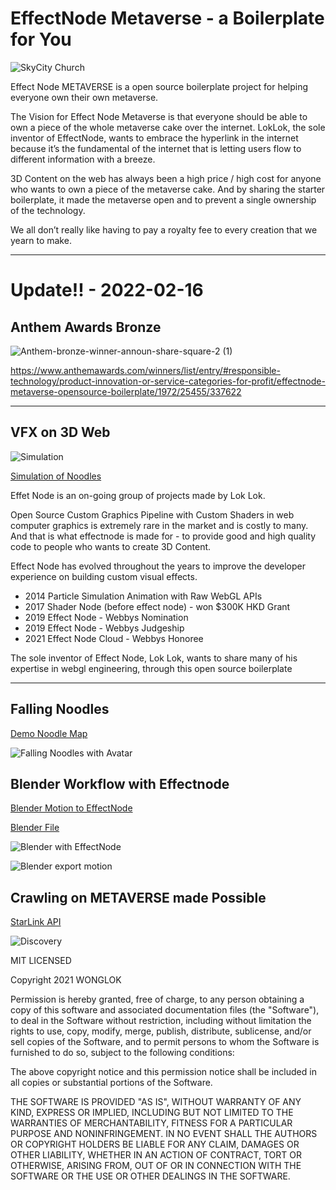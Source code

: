 # EffectNode Metaverse - a Boilerplate for You

![SkyCity Church](https://github.com/wonglok/effectnode-metaverse/raw/master/docs/landing.png)

Effect Node METAVERSE is a open source boilerplate project for helping everyone own their own metaverse.

The Vision for Effect Node Metaverse is that everyone should be able to own a piece of the whole metaverse cake over the internet. LokLok, the sole inventor of EffectNode, wants to embrace the hyperlink in the internet because it’s the fundamental of the internet that is letting users flow to different information with a breeze.

3D Content on the web has always been a high price / high cost for anyone who wants to own a piece of the metaverse cake. And by sharing the starter boilerplate, it made the metaverse open and to prevent a single ownership of the technology.

We all don’t really like having to pay a royalty fee to every creation that we yearn to make.

---
# Update!! - 2022-02-16

## Anthem Awards Bronze

![Anthem-bronze-winner-announ-share-square-2 (1)](https://user-images.githubusercontent.com/4082826/154196891-7af02d39-ad58-4160-8e57-1643af5934f3.png)

https://www.anthemawards.com/winners/list/entry/#responsible-technology/product-innovation-or-service-categories-for-profit/effectnode-metaverse-opensource-boilerplate/1972/25455/337622

----

## VFX on 3D Web

![Simulation](https://github.com/wonglok/effectnode-metaverse/raw/master/docs/simulation.png)

[Simulation of Noodles](https://metaverse.effectnode.com/place/simulation)

Effet Node is an on-going group of projects made by Lok Lok.

Open Source Custom Graphics Pipeline with Custom Shaders in web computer graphics is extremely rare in the market and is costly to many. And that is what effectnode is made for - to provide good and high quality code to people who wants to create 3D Content.

Effect Node has evolved throughout the years to improve the developer experience on building custom visual effects.

- 2014 Particle Simulation Animation with Raw WebGL APIs
- 2017 Shader Node (before effect node) - won $300K HKD Grant
- 2019 Effect Node - Webbys Nomination
- 2019 Effect Node - Webbys Judgeship
- 2021 Effect Node Cloud - Webbys Honoree

The sole inventor of Effect Node, Lok Lok, wants to share many of his expertise in webgl engineering, through this open source boilerplate

---

## Falling Noodles

[Demo Noodle Map](https://metaverse.effectnode.com/place/magnet)

![Falling Noodles with Avatar](https://github.com/wonglok/effectnode-metaverse/raw/master/docs/fallingnoodles.png)

## Blender Workflow with Effectnode

[Blender Motion to EffectNode](https://metaverse.effectnode.com/place/fly)

[Blender File](https://github.com/wonglok/effectnode-metaverse/tree/master/blender)

![Blender with EffectNode](https://github.com/wonglok/effectnode-metaverse/raw/master/docs/blender-with-effectnode.png)

![Blender export motion](https://github.com/wonglok/effectnode-metaverse/raw/master/docs/blender-particlewonder.png)

## Crawling on METAVERSE made Possible

[StarLink API](https://metaverse.effectnode.com/api/starlink)

![Discovery](https://github.com/wonglok/effectnode-metaverse/raw/master/docs/discovery.png)

MIT LICENSED

Copyright 2021 WONGLOK

Permission is hereby granted, free of charge, to any person obtaining a copy of this software and associated documentation files (the "Software"), to deal in the Software without restriction, including without limitation the rights to use, copy, modify, merge, publish, distribute, sublicense, and/or sell copies of the Software, and to permit persons to whom the Software is furnished to do so, subject to the following conditions:

The above copyright notice and this permission notice shall be included in all copies or substantial portions of the Software.

THE SOFTWARE IS PROVIDED "AS IS", WITHOUT WARRANTY OF ANY KIND, EXPRESS OR IMPLIED, INCLUDING BUT NOT LIMITED TO THE WARRANTIES OF MERCHANTABILITY, FITNESS FOR A PARTICULAR PURPOSE AND NONINFRINGEMENT. IN NO EVENT SHALL THE AUTHORS OR COPYRIGHT HOLDERS BE LIABLE FOR ANY CLAIM, DAMAGES OR OTHER LIABILITY, WHETHER IN AN ACTION OF CONTRACT, TORT OR OTHERWISE, ARISING FROM, OUT OF OR IN CONNECTION WITH THE SOFTWARE OR THE USE OR OTHER DEALINGS IN THE SOFTWARE.
